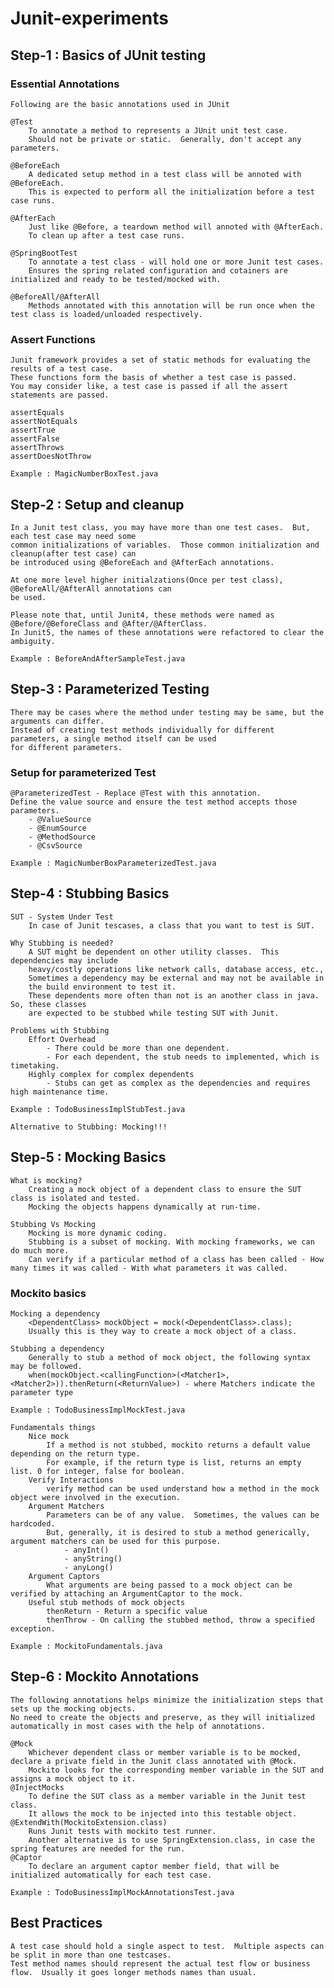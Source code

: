 # Junit-experiments

## Step-1 : Basics of JUnit testing

### Essential Annotations
    Following are the basic annotations used in JUnit
    
    @Test
        To annotate a method to represents a JUnit unit test case.
        Should not be private or static.  Generally, don't accept any parameters.

    @BeforeEach
        A dedicated setup method in a test class will be annoted with @BeforeEach.
        This is expected to perform all the initialization before a test case runs.

    @AfterEach
        Just like @Before, a teardown method will annoted with @AfterEach.
        To clean up after a test case runs.

    @SpringBootTest
        To annotate a test class - will hold one or more Junit test cases.
        Ensures the spring related configuration and cotainers are initialized and ready to be tested/mocked with.
    
    @BeforeAll/@AfterAll
        Methods annotated with this annotation will be run once when the test class is loaded/unloaded respectively.

### Assert Functions
    
    Junit framework provides a set of static methods for evaluating the results of a test case.
    These functions form the basis of whether a test case is passed.
    You may consider like, a test case is passed if all the assert statements are passed.
    
    assertEquals
    assertNotEquals
    assertTrue
    assertFalse
    assertThrows
    assertDoesNotThrow

    Example : MagicNumberBoxTest.java

## Step-2 : Setup and cleanup
    
    In a Junit test class, you may have more than one test cases.  But, each test case may need some
    common initializations of variables.  Those common initialization and cleanup(after test case) can
    be introduced using @BeforeEach and @AfterEach annotations.

    At one more level higher initialzations(Once per test class), @BeforeAll/@AfterAll annotations can 
    be used.  

    Please note that, until Junit4, these methods were named as @Before/@BeforeClass and @After/@AfterClass.
    In Junit5, the names of these annotations were refactored to clear the ambiguity.
    
    Example : BeforeAndAfterSampleTest.java

## Step-3 : Parameterized Testing

    There may be cases where the method under testing may be same, but the arguments can differ.
    Instead of creating test methods individually for different parameters, a single method itself can be used
    for different parameters. 
    
### Setup for parameterized Test

    @ParameterizedTest - Replace @Test with this annotation.
    Define the value source and ensure the test method accepts those parameters.
        - @ValueSource
        - @EnumSource
        - @MethodSource
        - @CsvSource

    Example : MagicNumberBoxParameterizedTest.java

## Step-4 : Stubbing Basics
    
    SUT - System Under Test
        In case of Junit tescases, a class that you want to test is SUT.

    Why Stubbing is needed?
        A SUT might be dependent on other utility classes.  This dependencies may include
        heavy/costly operations like network calls, database access, etc., 
        Sometimes a dependency may be external and may not be available in
        the build environment to test it.
        These dependents more often than not is an another class in java.  So, these classes
        are expected to be stubbed while testing SUT with Junit.

    Problems with Stubbing
        Effort Overhead
            - There could be more than one dependent.
            - For each dependent, the stub needs to implemented, which is timetaking.
        Highly complex for complex dependents
            - Stubs can get as complex as the dependencies and requires high maintenance time.

    Example : TodoBusinessImplStubTest.java

    Alternative to Stubbing: Mocking!!!

## Step-5 : Mocking Basics

    What is mocking?
        Creating a mock object of a dependent class to ensure the SUT class is isolated and tested.
        Mocking the objects happens dynamically at run-time.

    Stubbing Vs Mocking
        Mocking is more dynamic coding.
        Stubbing is a subset of mocking. With mocking frameworks, we can do much more.
        Can verify if a particular method of a class has been called - How many times it was called - With what parameters it was called. 

### Mockito basics

    Mocking a dependency
        <DependentClass> mockObject = mock(<DependentClass>.class);   
        Usually this is they way to create a mock object of a class.  

    Stubbing a dependency
        Generally to stub a method of mock object, the following syntax may be followed.
        when(mockObject.<callingFunction>(<Matcher1>, <Matcher2>)).thenReturn(<ReturnValue>) - where Matchers indicate the parameter type

    Example : TodoBusinessImplMockTest.java

    Fundamentals things
        Nice mock
            If a method is not stubbed, mockito returns a default value depending on the return type.
            For example, if the return type is list, returns an empty list. 0 for integer, false for boolean.
        Verify Interactions
            verify method can be used understand how a method in the mock object were involved in the execution.
        Argument Matchers
            Parameters can be of any value.  Sometimes, the values can be hardcoded.
            But, generally, it is desired to stub a method generically, argument matchers can be used for this purpose.
                - anyInt()
                - anyString()
                - anyLong()
        Argument Captors
            What arguments are being passed to a mock object can be verified by attaching an ArgumentCaptor to the mock.
        Useful stub methods of mock objects
            thenReturn - Return a specific value
            thenThrow - On calling the stubbed method, throw a specified exception.

    Example : MockitoFundamentals.java

## Step-6 : Mockito Annotations

    The following annotations helps minimize the initialization steps that sets up the mocking objects.
    No need to create the objects and preserve, as they will initialized automatically in most cases with the help of annotations.
    
    @Mock 
        Whichever dependent class or member variable is to be mocked, declare a private field in the Junit class annotated with @Mock.
        Mockito looks for the corresponding member variable in the SUT and assigns a mock object to it.
    @InjectMocks
        To define the SUT class as a member variable in the Junit test class.
        It allows the mock to be injected into this testable object.
    @ExtendWith(MockitoExtension.class)
        Runs Junit tests with mockito test runner.
        Another alternative is to use SpringExtension.class, in case the spring features are needed for the run.
    @Captor
        To declare an argument captor member field, that will be initialized automatically for each test case.

    Example : TodoBusinessImplMockAnnotationsTest.java
    

## Best Practices
    
    A test case should hold a single aspect to test.  Multiple aspects can be split in more than one testcases. 
    Test method names should represent the actual test flow or business flow.  Usually it goes longer methods names than usual.
    
    